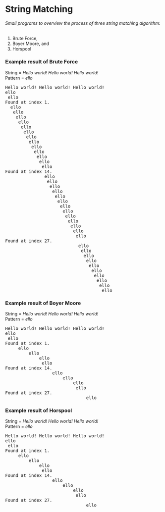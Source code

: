 # String Matching
###### Small programs to overview the process of three string matching algorithm:
1. Brute Force,
2. Boyer Moore, and
3. Horspool

### Example result of Brute Force
String = *Hello world! Hello world! Hello world!*<br />
Pattern = *ello*<br />
<pre>
Hello world! Hello world! Hello world!
ello
 ello
Found at index 1.
  ello
   ello
    ello
     ello
      ello
       ello
        ello
         ello
          ello
           ello
            ello
             ello
              ello
Found at index 14.
               ello
                ello
                 ello
                  ello
                   ello
                    ello
                     ello
                      ello
                       ello
                        ello
                         ello
                          ello
                           ello
Found at index 27.
                            ello
                             ello
                              ello
                               ello
                                ello
                                 ello
                                  ello
                                   ello
                                    ello
                                     ello
</pre>

### Example result of Boyer Moore
String = *Hello world! Hello world! Hello world!*<br />
Pattern = *ello*<br />
<pre>
Hello world! Hello world! Hello world!
ello
 ello
Found at index 1.
     ello
         ello
             ello
              ello
Found at index 14.
                  ello
                      ello
                          ello
                           ello
Found at index 27.
                               ello
</pre>

### Example result of Horspool
String = *Hello world! Hello world! Hello world!*<br />
Pattern = *ello*<br />
<pre>
Hello world! Hello world! Hello world!
ello
 ello
Found at index 1.
     ello
         ello
             ello
              ello
Found at index 14.
                  ello
                      ello
                          ello
                           ello
Found at index 27.
                               ello
</pre>
